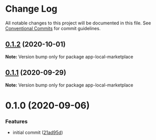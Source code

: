 # Change Log

All notable changes to this project will be documented in this file.
See [Conventional Commits](https://conventionalcommits.org) for commit guidelines.

## [0.1.2](https://github.com/Schalltech/honeycomb-marketplace/compare/app-local-marketplace@0.1.1...app-local-marketplace@0.1.2) (2020-10-01)

**Note:** Version bump only for package app-local-marketplace





## [0.1.1](https://github.com/Schalltech/honeycomb-marketplace/compare/app-local-marketplace@0.1.0...app-local-marketplace@0.1.1) (2020-09-29)

**Note:** Version bump only for package app-local-marketplace





# 0.1.0 (2020-09-06)


### Features

* initial commit ([21ad95d](https://github.com/Schalltech/honeycomb-marketplace/commit/21ad95dde5e45a09a6add6075ee841b0c17948eb))
